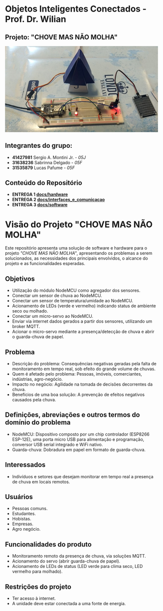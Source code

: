 # Objetos Inteligentes Conectados - Prof. Dr. Wilian

## Projeto: "CHOVE MAS NÃO MOLHA"
![](cmnm.jpg)

## Integrantes do grupo:

* **41427981**  Sergio A. Montini Jr. - *05J*
* **31638236**  Sabrinna Delgado - *05F*
* **31535879**  Lucas Pafume - *05F*

## Conteúdo do Repositório

* **ENTREGA 1 [docs/hardware](/docs/hardware/index.md)**
* **ENTREGA 2 [docs/interfaces_e_comunicacao](/docs/interfaces_e_comunicacao/index.md)**
* **ENTREGA 3 [docs/software](/src/chove_mas_nao_molha.ino)**


# Visão do Projeto "CHOVE MAS NÃO MOLHA"

Este repositório apresenta uma solução de software e hardware para o projeto *"CHOVE MAS NÃO MOLHA"*, 
apresentando os problemas a serem solucionados, as necessidades dos principais envolvidos, o alcance do projeto e as funcionalidades esperadas.

## Objetivos

* Utilização do módulo NodeMCU como agregador dos sensores.
* Conectar um sensor de chuva ao NodeMCU.
* Conectar um sensor de temperatura/umidade ao NodeMCU.
* Acionamento de LEDs (verde e vermelho) indicando status de ambiente seco ou molhado.
* Conectar um micro-servo ao NodeMCU.
* Enviar via internet dados gerados a partir dos sensores, utilizando um broker MQTT.
* Acionar o micro-servo mediante a presença/detecção de chuva e abrir o guarda-chuva de papel.

## Problema

* Descrição do problema: Consequências negativas geradas pela falta de monitoramento em tempo real, sob efeito do grande volume de chuvas.
* Quem é afetado pelo problema: Pessoas, imóveis, comerciantes, indústrias, agro-negócio.
* Impacto no negócio: Agilidade na tomada de decisões decorrentes da chuva.
* Benefícios de uma boa solução: A prevenção de efeitos negativos causados pela chuva.

## Definições, abreviações e outros termos do domínio do problema

* NodeMCU: Dispositivo composto por um chip controlador (ESP8266 ESP-12E), uma porta micro USB para alimentação e programação, conversor USB serial integrado e WiFi nativo.
* Guarda-chuva: Dobradura em papel em formato de guarda-chuva.
 
## Interessados

* Indivíduos e setores que desejam monitorar em tempo real a presença de chuva em locais remotos.

## Usuários

* Pessoas comuns.
* Estudantes.
* Hobistas. 
* Empresas.
* Agro negócio.

## Funcionalidades do produto

* Monitoramento remoto da presença de chuva, via soluções MQTT.
* Acionamento do servo (abrir guarda-chuva de papel).
* Acionamento de LEDs de status (LED verde para clima seco, LED vermelho para molhado).

## Restrições do projeto

* Ter acesso à internet.
* A unidade deve estar conectada a uma fonte de energia.

